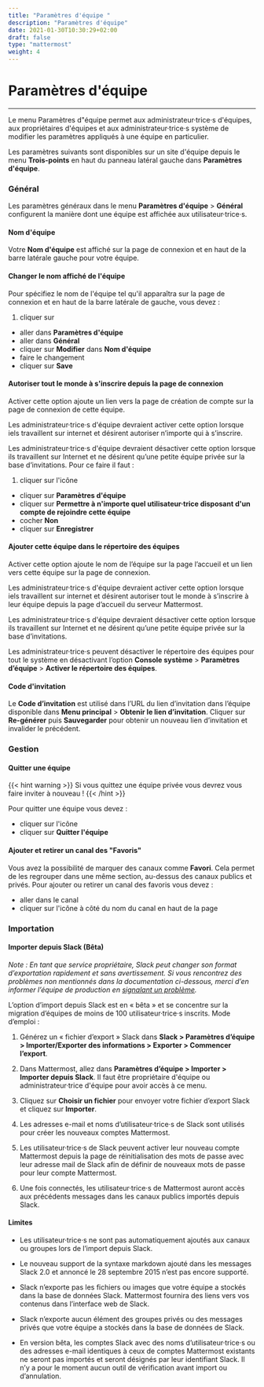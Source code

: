 ```yaml
---
title: "Paramètres d'équipe "
description: "Paramètres d'équipe"
date: 2021-01-30T10:30:29+02:00
draft: false
type: "mattermost"
weight: 4
---
```



# Paramètres d'équipe

___

Le menu Paramètres d"équipe permet aux administrateur·trice·s d'équipes, aux propriétaires d'équipes et aux administrateur·trice·s système de modifier les paramètres appliqués à une équipe en particulier.

Les paramètres suivants sont disponibles sur un site d'équipe depuis le menu **Trois-points** en haut du panneau latéral gauche dans **Paramètres d'équipe**.

### Général

Les paramètres généraux dans le menu **Paramètres d'équipe** > **Général** configurent la manière dont une équipe est affichée aux utilisateur·trice·s.

#### Nom d'équipe

Votre **Nom d'équipe** est affiché sur la page de connexion et en haut de la barre latérale gauche pour votre équipe.

#### Changer le nom affiché de l'équipe

Pour spécifiez le nom de l'équipe tel qu'il apparaîtra sur la page de connexion et en haut de la barre latérale de gauche, vous devez&nbsp;:

  1. cliquer sur <i class="fa fa-bars" aria-hidden="true"></i>
  * aller dans **Paramètres d'équipe**
  * aller dans **Général**
  * cliquer sur **Modifier** dans **Nom d'équipe**
  * faire le changement
  * cliquer sur **Save**

#### Autoriser tout le monde à s'inscrire depuis la page de connexion

Activer cette option ajoute un lien vers la page de création de compte sur la page de connexion de cette équipe.

Les administrateur·trice·s d'équipe devraient activer cette option lorsque iels travaillent sur internet et désirent autoriser n’importe qui à s’inscrire.

Les administrateur·trice·s d'équipe devraient désactiver cette option lorsque ils travaillent sur Internet et ne désirent qu’une petite équipe privée sur la base d’invitations. Pour ce faire il faut&nbsp;:

  1. cliquer sur l'icône <i class="fa fa-bars" aria-hidden="true"></i>
  * cliquer sur **Paramètres d'équipe**
  * cliquer sur **Permettre à n'importe quel utilisateur·trice disposant d'un compte de rejoindre cette équipe**
  * cocher **Non**
  * cliquer sur **Enregistrer**

#### Ajouter cette équipe dans le répertoire des équipes

Activer cette option ajoute le nom de l’équipe sur la page l’accueil et un lien vers cette équipe sur la page de connexion.

Les administrateur·trice·s d'équipe devraient activer cette option lorsque iels travaillent sur internet et désirent autoriser tout le monde à s’inscrire à leur équipe depuis la page d’accueil du serveur Mattermost.

Les administrateur·trice·s d'équipe devraient désactiver cette option lorsque ils travaillent sur Internet et ne désirent qu’une petite équipe privée sur la base d’invitations.

Les administrateur·trice·s peuvent désactiver le répertoire des équipes pour tout le système en désactivant l’option **Console système** > **Paramètres d’équipe** > **Activer le répertoire des équipes**.

#### Code d'invitation

Le **Code d’invitation** est utilisé dans l’URL du lien d’invitation dans l’équipe disponible dans **Menu principal** > **Obtenir le lien d’invitation**. Cliquer sur **Re-générer** puis **Sauvegarder** pour obtenir un nouveau lien d’invitation et invalider le précédent.

### Gestion

#### Quitter une équipe


{{< hint warning >}}
Si vous quittez une équipe privée vous devrez vous faire inviter à nouveau !
{{< /hint >}}

Pour quitter une équipe vous devez&nbsp;:

 * cliquer sur l'icône <i class="fa fa-bars" aria-hidden="true"></i>
 * cliquer sur **Quitter l'équipe**

#### Ajouter et retirer un canal des "Favoris"

Vous avez la possibilité de marquer des canaux comme **Favori**. Cela permet de les regrouper dans une même section, au-dessus des canaux publics et privés. Pour ajouter ou retirer un canal des favoris vous devez&nbsp;:

  * aller dans le canal
  * cliquer sur l'icône <i class="fa fa-star" aria-hidden="true"></i> à côté du nom du canal en haut de la page

### Importation

#### Importer depuis Slack (Bêta)

*Note : En tant que service propriétaire, Slack peut changer son format d’exportation rapidement et sans avertissement. Si vous rencontrez des problèmes non mentionnés dans la documentation ci-dessous, merci d’en informer l’équipe de production en [signalant un problème](https://github.com/mattermost/platform/issues).*

L’option d’import depuis Slack est en « bêta » et se concentre sur la migration d’équipes de moins de 100 utilisateur·trice·s inscrits. Mode d’emploi :

1. Générez un « fichier d’export » Slack dans **Slack > Paramètres d’équipe > Importer/Exporter des informations > Exporter > Commencer l’export**.

2. Dans Mattermost, allez dans **Paramètres d’équipe > Importer > Importer depuis Slack**. Il faut être propriétaire d'équipe ou administrateur·trice d'équipe pour avoir accès à ce menu.

3. Cliquez sur **Choisir un fichier** pour envoyer votre fichier d’export Slack et cliquez sur **Importer**.

4. Les adresses e-mail et noms d’utilisateur·trice·s de Slack sont utilisés pour créer les nouveaux comptes Mattermost.

5. Les utilisateur·trice·s de Slack peuvent activer leur nouveau compte Mattermost depuis la page de réinitialisation des mots de passe avec leur adresse mail de Slack afin de définir de nouveaux mots de passe pour leur compte Mattermost.

6. Une fois connectés, les utilisateur·trice·s de Mattermost auront accès aux précédents messages dans les canaux publics importés depuis Slack.

#### Limites

- Les utilisateur·trice·s ne sont pas automatiquement ajoutés aux canaux ou groupes lors de l’import depuis Slack.

- Le nouveau support de la syntaxe markdown ajouté dans les messages Slack 2.0 et annoncé le 28 septembre 2015 n’est pas encore supporté.

- Slack n’exporte pas les fichiers ou images que votre équipe a stockés dans la base de données Slack. Mattermost fournira des liens vers vos contenus dans l’interface web de Slack.

- Slack n’exporte aucun élément des groupes privés ou des messages privés que votre équipe a stockés dans la base de données de Slack.

- En version bêta, les comptes Slack avec des noms d’utilisateur·trice·s ou des adresses e-mail identiques à ceux de comptes Mattermost existants ne seront pas importés et seront désignés par leur identifiant Slack. Il n’y a pour le moment aucun outil de vérification avant import ou d’annulation.

